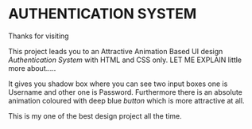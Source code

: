 # AUTHENTICATION SYSTEM
Thanks for visiting

This project leads you to an Attractive Animation Based UI design *Authentication System* with HTML and CSS only.
LET ME EXPLAIN little more about.....

It gives you shadow box where you can see two input boxes
one is Username and other one is Password.
Furthermore there is an absolute animation coloured with deep blue *button* which is more attractive at all.


This is my one of the best design project all the time.
